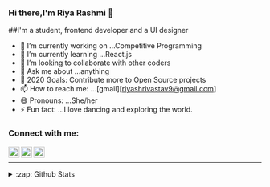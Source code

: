 ### Hi there,I'm Riya Rashmi 👋
##I'm a student, frontend developer and a UI designer

- 🔭 I’m currently working on ...Competitive Programming
- 🌱 I’m currently learning ...React.js
- 👯 I’m looking to collaborate with other coders
- 💬 Ask me about ...anything
- 🥅 2020 Goals: Contribute more to Open Source projects
- 📫 How to reach me: ...[gmail][riyashrivastav9@gmail.com]
- 😄 Pronouns: ...She/her
- ⚡ Fun fact: ...I love dancing and exploring the world.

### Connect with me:

[<img align="left" alt="riya | Twitter" width="22px" src="https://cdn.jsdelivr.net/npm/simple-icons@v3/icons/twitter.svg" />](https://twitter.com/Riya56054092)
[<img align="left" alt="riya | LinkedIn" width="22px" src="https://cdn.jsdelivr.net/npm/simple-icons@v3/icons/linkedin.svg" />](https://www.linkedin.com/in/riya-rashmi-438a21117/)
[<img align="left" alt="riya | Instagram" width="22px" src="https://cdn.jsdelivr.net/npm/simple-icons@v3/icons/instagram.svg" />](https://www.instagram.com/riya_sri9/)

<br />

---
<details>
  <summary>:zap: Github Stats</summary>

  <img align="left" alt="codeSTACKr's Github Stats" src="https://github-readme-stats.codestackr.vercel.app/api?username=riya-star&show_icons=true&hide_border=true" />

</details>
